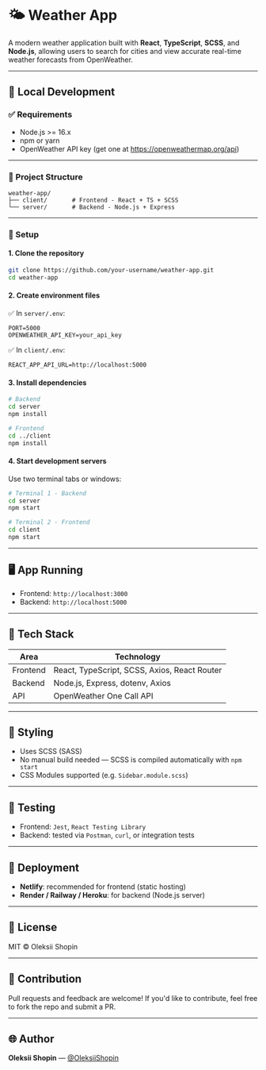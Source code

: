 # 🌤️ Weather App

A modern weather application built with **React**, **TypeScript**, **SCSS**, and
**Node.js**, allowing users to search for cities and view accurate real-time
weather forecasts from OpenWeather.

---

## 🚀 Local Development

### ✅ Requirements

- Node.js >= 16.x
- npm or yarn
- OpenWeather API key (get one at https://openweathermap.org/api)

---

### 📁 Project Structure

```
weather-app/
├── client/       # Frontend - React + TS + SCSS
└── server/       # Backend - Node.js + Express
```

---

### 🔧 Setup

#### 1. Clone the repository

```bash
git clone https://github.com/your-username/weather-app.git
cd weather-app
```

#### 2. Create environment files

✅ In `server/.env`:

```
PORT=5000
OPENWEATHER_API_KEY=your_api_key
```

✅ In `client/.env`:

```
REACT_APP_API_URL=http://localhost:5000
```

#### 3. Install dependencies

```bash
# Backend
cd server
npm install

# Frontend
cd ../client
npm install
```

#### 4. Start development servers

Use two terminal tabs or windows:

```bash
# Terminal 1 - Backend
cd server
npm start

# Terminal 2 - Frontend
cd client
npm start
```

---

## 🖥️ App Running

- Frontend: `http://localhost:3000`
- Backend: `http://localhost:5000`

---

## 🔧 Tech Stack

| Area     | Technology                                   |
| -------- | -------------------------------------------- |
| Frontend | React, TypeScript, SCSS, Axios, React Router |
| Backend  | Node.js, Express, dotenv, Axios              |
| API      | OpenWeather One Call API                     |

---

## 🎨 Styling

- Uses SCSS (SASS)
- No manual build needed — SCSS is compiled automatically with `npm start`
- CSS Modules supported (e.g. `Sidebar.module.scss`)

---

## 🧪 Testing

- Frontend: `Jest`, `React Testing Library`
- Backend: tested via `Postman`, `curl`, or integration tests

---

## 🚀 Deployment

- **Netlify**: recommended for frontend (static hosting)
- **Render / Railway / Heroku**: for backend (Node.js server)

---

## 📄 License

MIT © Oleksii Shopin

---

## 🙌 Contribution

Pull requests and feedback are welcome! If you'd like to contribute, feel free
to fork the repo and submit a PR.

---

## 🌐 Author

**Oleksii Shopin** — [@OleksiiShopin](https://github.com/OleksiiShopin)
